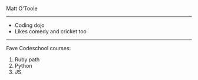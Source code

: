 Matt O'Toole
**********

* Coding dojo
* Likes comedy and cricket too

********
Fave Codeschool courses:
1) Ruby path
2) Python
3) JS
